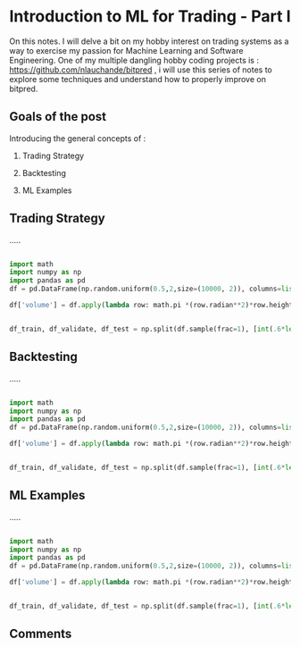 # Introduction to ML for Trading - Part I 

On this notes. I will delve a bit on my hobby interest on trading systems as a way to exercise my passion for Machine Learning and 
Software Engineering. One of my multiple dangling hobby coding projects is : https://github.com/nlauchande/bitpred , i will use this
series of notes to explore some techniques and understand how to properly improve on bitpred.

## Goals of the post
Introducing the general concepts of :

1. Trading Strategy

2. Backtesting

3. ML Examples


## Trading Strategy
.....

```python

import math
import numpy as np
import pandas as pd 
df = pd.DataFrame(np.random.uniform(0.5,2,size=(10000, 2)), columns=list(['radian','height']))

df['volume'] = df.apply(lambda row: math.pi *(row.radian**2)*row.height, axis = 1) 


df_train, df_validate, df_test = np.split(df.sample(frac=1), [int(.6*len(df)), int(.8*len(df))])

```

## Backtesting
.....

```python

import math
import numpy as np
import pandas as pd 
df = pd.DataFrame(np.random.uniform(0.5,2,size=(10000, 2)), columns=list(['radian','height']))

df['volume'] = df.apply(lambda row: math.pi *(row.radian**2)*row.height, axis = 1) 


df_train, df_validate, df_test = np.split(df.sample(frac=1), [int(.6*len(df)), int(.8*len(df))])

```

## ML Examples
.....

```python

import math
import numpy as np
import pandas as pd 
df = pd.DataFrame(np.random.uniform(0.5,2,size=(10000, 2)), columns=list(['radian','height']))

df['volume'] = df.apply(lambda row: math.pi *(row.radian**2)*row.height, axis = 1) 


df_train, df_validate, df_test = np.split(df.sample(frac=1), [int(.6*len(df)), int(.8*len(df))])

```


## Comments










